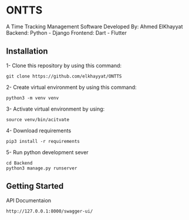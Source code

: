 # ONTTS

A Time Tracking Management Software
Developed By: Ahmed ElKhayyat
Backend: Python - Django
Frontend: Dart - Flutter

## Installation
1- Clone this repository by using this command:
```
git clone https://github.com/elkhayyat/ONTTS
```
2- Create virtual environment by using this command:
```
python3 -m venv venv
```
3- Activate virtual environment by using:
```
source venv/bin/acitvate
```
4- Download requirements
```
pip3 install -r requirements
```
5- Run python development sever
```
cd Backend
python3 manage.py runserver
```


## Getting Started
API Documentaion
```
http://127.0.0.1:8000/swagger-ui/
```

